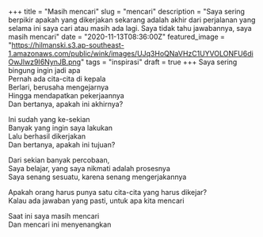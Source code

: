 +++
title = "Masih mencari"
slug = "mencari"
description = "Saya sering berpikir apakah yang dikerjakan sekarang adalah akhir dari perjalanan yang selama ini saya cari atau masih ada lagi. Saya tidak tahu jawabannya, saya masih mencari"
date = "2020-11-13T08:36:00Z"
featured_image = "https://hilmanski.s3.ap-southeast-1.amazonaws.com/public/wink/images/UJq3HoQNaVHzC1UYVOLONFU6diOwJlwz9I6NynJB.png"
tags = "inspirasi"
draft = true
+++ 
Saya sering bingung ingin jadi apa  
Pernah ada cita-cita di kepala  
Berlari, berusaha mengejarnya  
Hingga mendapatkan pekerjaannya  
Dan bertanya, apakah ini akhirnya?

Ini sudah yang ke-sekian  
Banyak yang ingin saya lakukan  
Lalu berhasil dikerjakan  
Dan bertanya, apakah ini tujuan?

Dari sekian banyak percobaan,  
Saya belajar, yang saya nikmati adalah prosesnya  
Saya senang sesuatu, karena senang mengerjakannya

Apakah orang harus punya satu cita-cita yang harus dikejar?  
Kalau ada jawaban yang pasti, untuk apa kita mencari    

Saat ini saya masih mencari  
Dan mencari ini menyenangkan